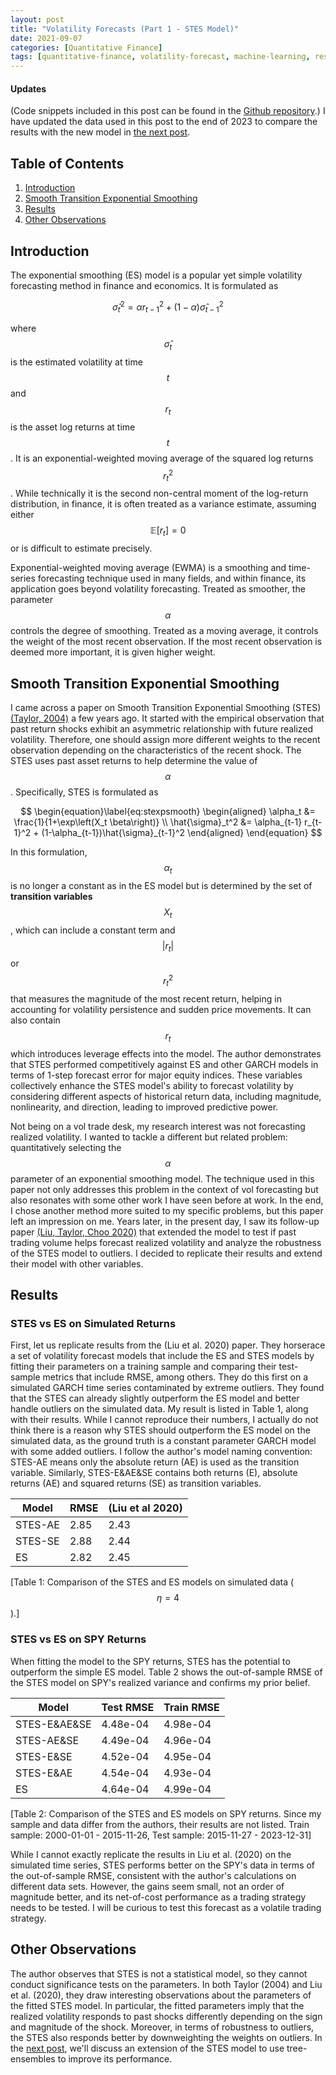 ```yaml
---
layout: post
title: "Volatility Forecasts (Part 1 - STES Model)"
date: 2021-09-07
categories: [Quantitative Finance]
tags: [quantitative-finance, volatility-forecast, machine-learning, research]
---
```


<script type="text/javascript" src="https://cdn.mathjax.org/mathjax/latest/MathJax.js?config=default"></script>

#### Updates
(Code snippets included in this post can be found in the [Github repository](https://github.com/steveya/volatility-forecast/notebook/random_forest_ewma.ipynb).) I have updated the data used in this post to the end of 2023 to compare the results with the new model in [the next post](https://steveya.github.io/posts/volatility-forecast-2/).

## Table of Contents

1. [Introduction](#introduction)
2. [Smooth Transition Exponential Smoothing](#smooth-transition-exponential-smoothing)
3. [Results](#results)
4. [Other Observations](#other-observations)

## Introduction
The exponential smoothing (ES) model is a popular yet simple volatility forecasting method in finance and economics. It is formulated as

$$
\begin{equation}\label{eq:expsmooth}
    \hat{\sigma}_t^2 = \alpha r_{t-1}^2 + (1-\alpha)\hat{\sigma}_{t-1}^2
\end{equation}
$$

where $$\hat{\sigma}_t$$ is the estimated volatility at time $$t$$ and $$r_t$$ is the asset log returns at time $$t$$. It is an exponential-weighted moving average of the squared log returns $$r_t^2$$. While technically it is the second non-central moment of the log-return distribution, in finance, it is often treated as a variance estimate, assuming either $$\mathbb{E}\left[r_t\right] = 0$$ or is difficult to estimate precisely.

Exponential-weighted moving average (EWMA) is a smoothing and time-series forecasting technique used in many fields, and within finance, its application goes beyond volatility forecasting. Treated as smoother, the parameter $$\alpha$$ controls the degree of smoothing. Treated as a moving average, it controls the weight of the most recent observation. If the most recent observation is deemed more important, it is given higher weight.

## Smooth Transition Exponential Smoothing
I came across a paper on Smooth Transition Exponential Smoothing (STES) [(Taylor, 2004)](https://doi.org/10.1016/j.ijforecast.2003.09.010) a few years ago. It started with the empirical observation that past return shocks exhibit an asymmetric relationship with future realized volatility. Therefore, one should assign more different weights to the recent observation depending on the characteristics of the recent shock. The STES uses past asset returns to help determine the value of $$\alpha$$. Specifically, STES is formulated as 

$$
\begin{equation}\label{eq:stexpsmooth}
    \begin{aligned}
        \alpha_t &= \frac{1}{1+\exp\left(X_t \beta\right)} \\
        \hat{\sigma}_t^2 &= \alpha_{t-1} r_{t-1}^2 + (1-\alpha_{t-1})\hat{\sigma}_{t-1}^2
    \end{aligned}
\end{equation}
$$

In this formulation, $$\alpha_t$$ is no longer a constant as in the ES model but is determined by the set of **transition variables** $$X_t$$, which can include a constant term and $$\lvert r_t \rvert$$ or $$r_t^2$$ that measures the magnitude of the most recent return, helping in accounting for volatility persistence and sudden price movements. It can also contain $$r_t$$ which introduces leverage effects into the model. The author demonstrates that STES performed competitively against ES and other GARCH models in terms of 1-step forecast error for major equity indices. These variables collectively enhance the STES model's ability to forecast volatility by considering different aspects of historical return data, including magnitude, nonlinearity, and direction, leading to improved predictive power. ​

Not being on a vol trade desk, my research interest was not forecasting realized volatility. I wanted to tackle a different but related problem: quantitatively selecting the $$\alpha$$ parameter of an exponential smoothing model. The technique used in this paper not only addresses this problem in the context of vol forecasting but also resonates with some other work I have seen before at work. In the end, I chose another method more suited to my specific problems, but this paper left an impression on me. Years later, in the present day, I saw its follow-up paper [(Liu, Taylor, Choo 2020)](https://doi.org/10.1016/j.econmod.2020.02.021) that extended the model to test if past trading volume helps forecast realized volatility and analyze the robustness of the STES model to outliers. I decided to replicate their results and extend their model with other variables.

## Results
### STES vs ES on Simulated Returns
First, let us replicate results from the (Liu et al. 2020) paper. They horserace a set of volatility forecast models that include the ES and STES models by fitting their parameters on a training sample and comparing their test-sample metrics that include RMSE, among others. They do this first on a simulated GARCH time series contaminated by extreme outliers. They found that the STES can already slightly outperform the ES model and better handle outliers on the simulated data. My result is listed in Table 1, along with their results. While I cannot reproduce their numbers, I actually do not think there is a reason why STES should outperform the ES model on the simulated data, as the ground truth is a constant parameter GARCH model with some added outliers. I follow the author's model naming convention: STES-AE means only the absolute return (AE) is used as the transition variable. Similarly, STES-E&AE&SE contains both returns (E), absolute returns (AE) and squared returns (SE) as transition variables. 

| Model | RMSE | (Liu et al 2020) |
| --- | --- | --- |
| STES-AE | 2.85 | 2.43 |
| STES-SE | 2.88 | 2.44 |
| ES      | 2.82 | 2.45 |

[Table 1: Comparison of the STES and ES models on simulated data ($$\eta = 4$$).]

### STES vs ES on SPY Returns
When fitting the model to the SPY returns, STES has the potential to outperform the simple ES model. Table 2 shows the out-of-sample RMSE of the STES model on SPY's realized variance and confirms my prior belief.

| Model | Test RMSE | Train RMSE |
| --- | --- | --- |
| STES-E&AE&SE | 4.48e-04 | 4.98e-04 |
| STES-AE&SE   | 4.49e-04 | 4.96e-04 |
| STES-E&SE    | 4.52e-04 | 4.95e-04 |
| STES-E&AE    | 4.54e-04 | 4.93e-04 |
| ES           | 4.64e-04 | 4.99e-04 |

[Table 2: Comparison of the STES and ES models on SPY returns. Since my sample and data differ from the authors, their results are not listed. Train sample: 2000-01-01 - 2015-11-26, Test sample: 2015-11-27 - 2023-12-31]

While I cannot exactly replicate the results in Liu et al. (2020) on the simulated time series, STES performs better on the SPY's data in terms of the out-of-sample RMSE, consistent with the author's calculations on different data sets. However, the gains seem small, not an order of magnitude better, and its net-of-cost performance as a trading strategy needs to be tested. I will be curious to test this forecast as a volatile trading strategy.

## Other Observations
The author observes that STES is not a statistical model, so they cannot conduct significance tests on the parameters. In both Taylor (2004) and Liu et al. (2020), they draw interesting observations about the parameters of the fitted STES model. In particular, the fitted parameters imply that the realized volatility responds to past shocks differently depending on the sign and magnitude of the shock. Moreover, in terms of robustness to outliers, the STES also responds better by downweighting the weights on outliers. In the [next post](https://steveya.github.io/posts/volatility-forecast-2/), we'll discuss an extension of the STES model to use tree-ensembles to improve its performance.